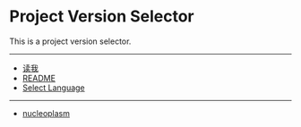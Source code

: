# Project Version Selector

This is a project version selector.

- -- 
- [读我](README_SZH.md)
- [README](README_SEN.md)
- [Select Language](SELECT_LANGUAGE.md)

---

- [nucleoplasm](nucleoplasm/index.md)
